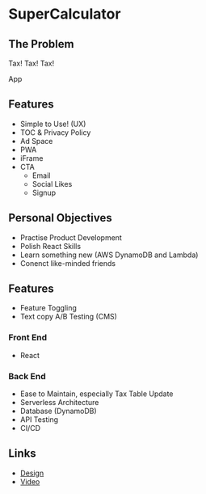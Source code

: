 # SuperCalculator

## The Problem

Tax! Tax! Tax! 

App

## Features

- Simple to Use! (UX)
- TOC & Privacy Policy
- Ad Space
- PWA
- iFrame
- CTA
    - Email
    - Social Likes
    - Signup

## Personal Objectives

- Practise Product Development
- Polish React Skills
- Learn something new (AWS DynamoDB and Lambda)
- Conenct like-minded friends

## Features

- Feature Toggling
- Text copy A/B Testing (CMS)

### Front End

- React

### Back End

- Ease to Maintain, especially Tax Table Update
- Serverless Architecture
- Database (DynamoDB) 
- API Testing
- CI/CD

## Links

- [Design](./docs/design/README.md)
- [Video](./docs/video/README.md)
